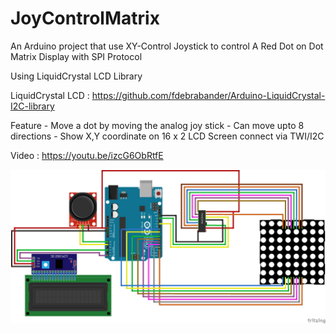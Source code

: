 # JoyControlMatrix
An Arduino project that use XY-Control Joystick to control A Red Dot on Dot Matrix Display with SPI Protocol

Using LiquidCrystal LCD Library

LiquidCrystal LCD : https://github.com/fdebrabander/Arduino-LiquidCrystal-I2C-library

Feature
    - Move a dot by moving the analog joy stick
    - Can move upto 8 directions
    - Show X,Y coordinate on 16 x 2 LCD Screen connect via TWI/I2C

Video : https://youtu.be/izcG6ObRtfE

![ScreenShot](Diagram.png)
